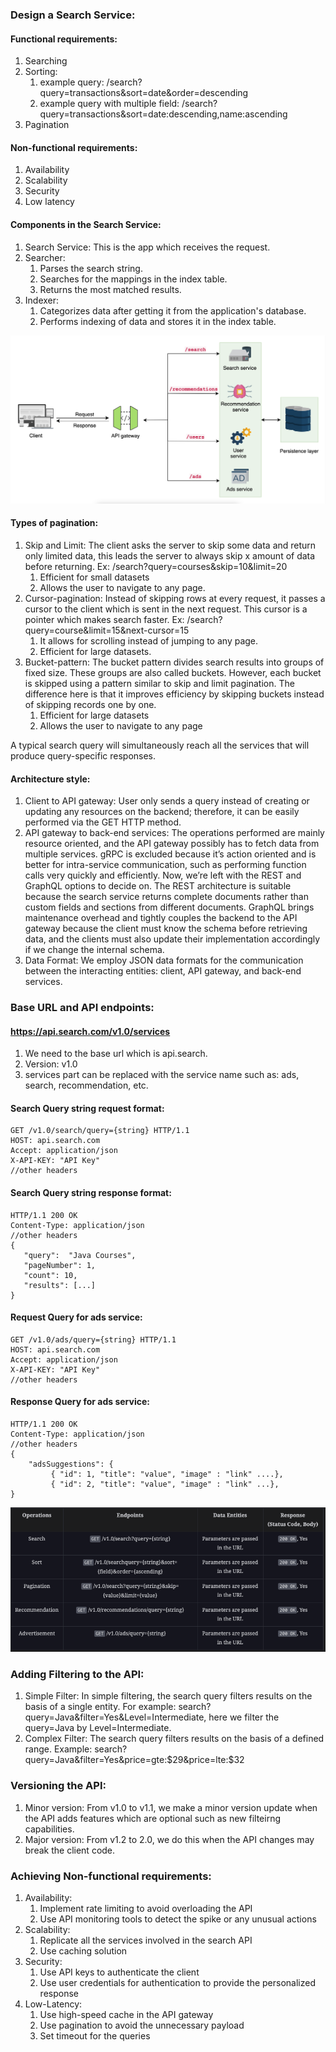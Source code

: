 ### Design a Search Service:
#### Functional requirements:
1. Searching
2. Sorting: 
    1. example query: /search?query=transactions&sort=date&order=descending
    2. example query with multiple field: /search?query=transactions&sort=date:descending,name:ascending
3. Pagination

#### Non-functional requirements:
1. Availability
2. Scalability
3. Security
4. Low latency

#### Components in the Search Service:
1. Search Service: This is the app which receives the request.
2. Searcher: 
    1. Parses the search string.
    2. Searches for the mappings in the index table.
    3. Returns the most matched results.
3. Indexer:
    1. Categorizes data after getting it from the application's database.
    2. Performs indexing of data and stores it in the index table.

![SearchService Image](search_api_architecture.png)   

#### Types of pagination:
1. Skip and Limit: The client asks the server to skip some data and return only limited data, this leads the server to always skip x amount of data before returning. Ex: /search?query=courses&skip=10&limit=20
    1. Efficient for small datasets
    2. Allows the user to navigate to any page. 
2. Cursor-pagination: Instead of skipping rows at every request, it passes a cursor to the client which is sent in the next request. This cursor is a pointer which makes search faster. Ex: /search?query=course&limit=15&next-cursor=15
    1. It allows for scrolling instead of jumping to any page. 
    2. Efficient for large datasets. 
3. Bucket-pattern: The bucket pattern divides search results into groups of fixed size. These groups are also called buckets. However, each bucket is skipped using a pattern similar to skip and limit pagination. The difference here is that it improves efficiency by skipping buckets instead of skipping records one by one.
    1. Efficient for large datasets
    2. Allows the user to navigate to any page

A typical search query will simultaneously reach all the services that will produce query-specific responses. <br/>
#### Architecture style:
1. Client to API gateway: User only sends a query instead of creating or updating any resources on the backend; therefore, it can be easily performed via the GET HTTP method.
2. API gateway to back-end services: The operations performed are mainly resource oriented, and the API gateway possibly has to fetch data from multiple services. 
   gRPC is excluded because it’s action oriented and is better for intra-service communication, such as performing function calls very quickly and efficiently. 
   Now, we’re left with the REST and GraphQL options to decide on. The REST architecture is suitable because the search service returns complete documents rather than custom fields and sections from different documents.
   GraphQL brings maintenance overhead and tightly couples the backend to the API gateway because the client must know the schema before retrieving data, and the clients must also update their implementation accordingly if we change the internal schema.
3. Data Format: We employ JSON data formats for the communication between the interacting entities: client, API gateway, and back-end services. 

### Base URL and API endpoints:
#### https://api.search.com/v1.0/services
1. We need to the base url which is api.search.
2. Version: v1.0
3. services part can be replaced with the service name such as: ads, search, recommendation, etc.

#### Search Query string request format:
```http request
GET /v1.0/search/query={string} HTTP/1.1
HOST: api.search.com 
Accept: application/json
X-API-KEY: "API Key"
//other headers
```

#### Search Query string response format:
```text
HTTP/1.1 200 OK
Content-Type: application/json
//other headers
{
   "query":  "Java Courses",
   "pageNumber": 1, 
   "count": 10,
   "results": [...]
}   
```

#### Request Query for ads service:
```http request
GET /v1.0/ads/query={string} HTTP/1.1
HOST: api.search.com 
Accept: application/json
X-API-KEY: "API Key"
//other headers
```
#### Response Query for ads service:
```text
HTTP/1.1 200 OK
Content-Type: application/json
//other headers
{
    "adsSuggestions": {
         { "id": 1, "title": "value", "image" : "link" ....},
         { "id": 2, "title": "value", "image" : "link" ...},
}   
```

![Endpoints Image](endpoints.png)

### Adding Filtering to the API:
1. Simple Filter: In simple filtering, the search query filters results on the basis of a single entity. For example: search?query=Java&filter=Yes&Level=Intermediate, here we filter the query=Java by Level=Intermediate.
2. Complex Filter: The search query filters results on the basis of a defined range. Example: search?query=Java&filter=Yes&price=gte:$29&price=lte:$32

### Versioning the API:
1. Minor version: From v1.0 to v1.1, we make a minor version update when the API adds features which are optional such as new filteirng capabilities.
2. Major version: From v1.2 to 2.0, we do this when the API changes may break the client code.

### Achieving Non-functional requirements:
1. Availability:
    1. Implement rate limiting to avoid overloading the API
    2. Use API monitoring tools to detect the spike or any unusual actions
2. Scalability:
    1. Replicate all the services involved in the search API
    2. Use caching solution
3. Security: 
    1. Use API keys to authenticate the client
    2. Use user credentials for authentication to provide the personalized response
4. Low-Latency:
    1. Use high-speed cache in the API gateway
    2. Use pagination to avoid the unnecessary payload
    3. Set timeout for the queries
